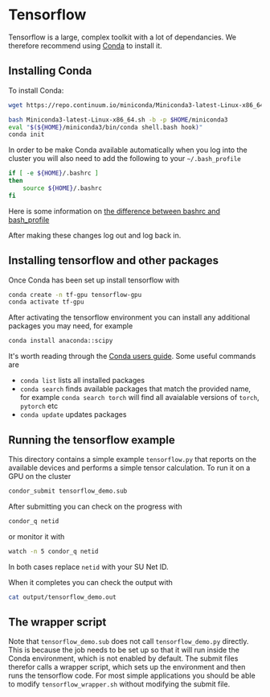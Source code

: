 # Tensorflow

Tensorflow is a large, complex toolkit with a lot of dependancies.  We therefore recommend using
[Conda](https://docs.conda.io/en/latest/) to install it.


## Installing Conda

To install Conda:

```bash
wget https://repo.continuum.io/miniconda/Miniconda3-latest-Linux-x86_64.sh

bash Miniconda3-latest-Linux-x86_64.sh -b -p $HOME/miniconda3
eval "$(${HOME}/miniconda3/bin/conda shell.bash hook)"
conda init
```

In order to be make Conda available automatically when you log into the cluster
you will also need to add the following to your `~/.bash_profile`

```bash
if [ -e ${HOME}/.bashrc ]
then
    source ${HOME}/.bashrc
fi
```

Here is some information on
[the difference between bashrc and bash_profile](https://linuxize.com/post/bashrc-vs-bash-profile/)


After making these changes log out and log back in.


## Installing tensorflow and other packages

Once Conda has been set up install tensorflow with

```bash
conda create -n tf-gpu tensorflow-gpu
conda activate tf-gpu
```

After activating the tensorflow environment you can install any additional packages you
may need, for example

```bash
conda install anaconda::scipy 
```


It's worth reading through the
[Conda users guide](https://docs.conda.io/projects/conda/en/latest/user-guide/index.html).  Some useful commands are

  * `conda list` lists all installed packages
  * `conda search` finds available packages that match the provided name, for
    example `conda search torch` will find all avaialable versions of `torch`,
    `pytorch` etc
  * `conda update` updates packages


## Running the tensorflow example

This directory contains a simple example `tensorflow.py` that reports on the available devices
and performs a simple tensor calculation.  To run it on a GPU on the cluster


```bash
condor_submit tensorflow_demo.sub
```

After submitting you can check on the progress with

```bash
condor_q netid
```

or monitor it with

```bash
watch -n 5 condor_q netid
```

In both cases replace `netid` with your SU Net ID.

When it completes you can check the output with

```bash
cat output/tensorflow_demo.out
```

## The wrapper script

Note that `tensorflow_demo.sub` does not call `tensorflow_demo.py` directly.
This is because the job needs to be set up so that it will run inside the Conda
environment, which is not enabled by default.  The submit files therefor calls
a wrapper script, which sets up the environment and then runs the tensorflow
code.  For most simple applications you should be able to modify
`tensorflow_wrapper.sh` without modifying the submit file.



